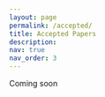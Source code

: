 ```yaml
---
layout: page
permalink: /accepted/
title: Accepted Papers
description:
nav: true
nav_order: 3
---
```


Coming soon
